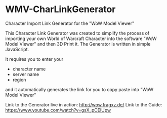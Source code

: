 # WMV-CharLinkGenerator
Character Import Link Generator for the "WoW Model Viewer"

This Character Link Generator was created to simplify the process of importing your own World of Warcraft Character into the software "WoW Model Viewer" and then 3D Print it. The Generator is written in simple JavaScript.

It requires you to enter your
- character name
- server name
- region

and it automatically generates the link for you to copy paste into "WoW Model Viewer"

Link to the Generator live in action: http://wow.fragxz.de/
Link to the Guide: https://www.youtube.com/watch?v=gsX_pCEIUpw

